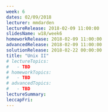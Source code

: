 ```yaml
---
week: 6
dates: 02/09/2018
lecturer: mmdarden
lectureRelease: 2018-02-09 11:00:00
slidesName: w18/week6
homeworkRelease: 2018-02-09 11:00:00
advancedRelease: 2018-02-09 11:00:00
solutionRelease: 2018-02-22 00:00:00
title: "Unix II"
# lectureTopics:
#   - TBD
# homeworkTopics:
#   - TBD
# advancedTopics:
#   - TBD
lectureSummary:
leccapFri:
---
```

